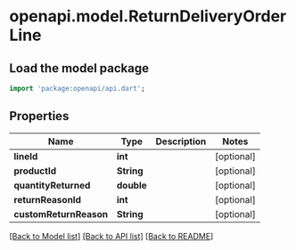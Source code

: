 # openapi.model.ReturnDeliveryOrderLine

## Load the model package
```dart
import 'package:openapi/api.dart';
```

## Properties
Name | Type | Description | Notes
------------ | ------------- | ------------- | -------------
**lineId** | **int** |  | [optional] 
**productId** | **String** |  | [optional] 
**quantityReturned** | **double** |  | [optional] 
**returnReasonId** | **int** |  | [optional] 
**customReturnReason** | **String** |  | [optional] 

[[Back to Model list]](../README.md#documentation-for-models) [[Back to API list]](../README.md#documentation-for-api-endpoints) [[Back to README]](../README.md)


